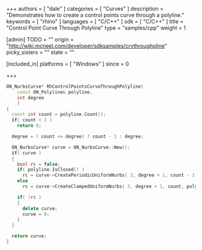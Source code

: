 +++
authors = [ "dale" ]
categories = [ "Curves" ]
description = "Demonstrates how to create a control points curve through a polyline."
keywords = [ "rhino" ]
languages = [ "C/C++" ]
sdk = [ "C/C++" ]
title = "Control Point Curve Through Polyline"
type = "samples/cpp"
weight = 1

[admin]
TODO = ""
origin = "http://wiki.mcneel.com/developer/sdksamples/crvthroughpline"
picky_sisters = ""
state = ""

[included_in]
platforms = [ "Windows" ]
since = 0

+++

```cpp
ON_NurbsCurve* RhControlPointsCurveThroughPolyline(
    const ON_Polyline& polyline,
    int degree
    )
{
  const int count = polyline.Count();
  if( count < 2 )
    return 0;

  degree = ( count <= degree) ? count - 1 : degree;

  ON_NurbsCurve* curve = ON_NurbsCurve::New();
  if( curve )
  {
    bool rc = false;
    if( polyline.IsClosed() )
      rc = curve->CreatePeriodicUniformNurbs( 3, degree + 1, count - 1, polyline );
    else
      rc = curve->CreateClampedUniformNurbs( 3, degree + 1, count, polyline );

    if( !rc )
    {
      delete curve;
      curve = 0;
    }
  }

  return curve;
}
```
